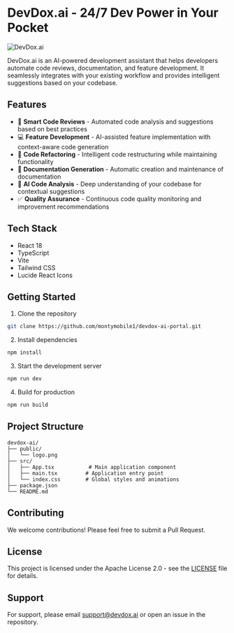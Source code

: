 # DevDox.ai - 24/7 Dev Power in Your Pocket

![DevDox.ai](https://github.com/montymobile1/devdox-ai-portal/blob/f92d27d2f4f23229f8f83f2db3dd378c26a8cd03/public/logo.png)

DevDox.ai is an AI-powered development assistant that helps developers automate code reviews, documentation, and feature development. It seamlessly integrates with your existing workflow and provides intelligent suggestions based on your codebase.

## Features

- 🤖 **Smart Code Reviews** - Automated code analysis and suggestions based on best practices
- 💻 **Feature Development** - AI-assisted feature implementation with context-aware code generation
- 🔄 **Code Refactoring** - Intelligent code restructuring while maintaining functionality
- 📝 **Documentation Generation** - Automatic creation and maintenance of documentation
- 🧠 **AI Code Analysis** - Deep understanding of your codebase for contextual suggestions
- ✅ **Quality Assurance** - Continuous code quality monitoring and improvement recommendations

## Tech Stack

- React 18
- TypeScript
- Vite
- Tailwind CSS
- Lucide React Icons

## Getting Started

1. Clone the repository
```bash
git clone https://github.com/montymobile1/devdox-ai-portal.git
```

2. Install dependencies
```bash
npm install
```

3. Start the development server
```bash
npm run dev
```

4. Build for production
```bash
npm run build
```

## Project Structure

```
devdox-ai/
├── public/
│   └── logo.png
├── src/
│   ├── App.tsx           # Main application component
│   ├── main.tsx         # Application entry point
│   └── index.css        # Global styles and animations
├── package.json
└── README.md
```

## Contributing

We welcome contributions! Please feel free to submit a Pull Request.

## License

This project is licensed under the Apache License 2.0 - see the [LICENSE](LICENSE) file for details.

## Support

For support, please email support@devdox.ai or open an issue in the repository.
